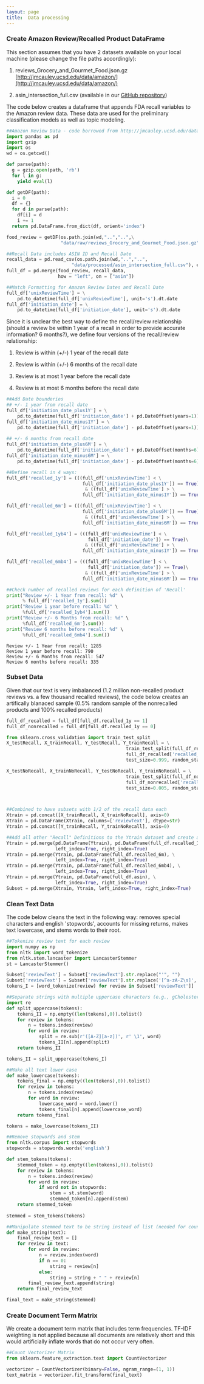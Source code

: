```yaml
---
layout: page
title:  Data processing
---
```


### Create Amazon Review/Recalled Product DataFrame

This section assumes that you have 2 datasets available on your local machine (please change the file paths accordingly):

1.  reviews_Grocery_and_Gourmet_Food.json.gz [http://jmcauley.ucsd.edu/data/amazon/](http://jmcauley.ucsd.edu/data/amazon/)


2.  asin_intersection_full.csv (available in our [GitHub repository](https://github.com/uwescience/DSSG2016-UnsafeFoods/blob/master/github_data/asin_intersection_full.csv))

The code below creates a dataframe that appends FDA recall variables to the Amazon review data.  These data are used for the preliminary classification models as well as topic modeling.


```python
##Amazon Review Data - code borrowed from http://jmcauley.ucsd.edu/data/amazon/
import pandas as pd
import gzip
import os
wd = os.getcwd()

def parse(path):
  g = gzip.open(path, 'rb')
  for l in g:
    yield eval(l)

def getDF(path):
  i = 0
  df = {}
  for d in parse(path):
    df[i] = d
    i += 1
  return pd.DataFrame.from_dict(df, orient='index')

food_review = getDF(os.path.join(wd,"..","..",\
                    "data/raw/reviews_Grocery_and_Gourmet_Food.json.gz"))
```


```python
##Recall Data includes ASIN ID and Recall Date
recall_data = pd.read_csv(os.path.join(wd,"..","..",
                        "data/processed/asin_intersection_full.csv"), encoding='ISO-8859-1')
full_df = pd.merge(food_review, recall_data, 
                   how = "left", on = ["asin"])
```


```python
##Match Formatting for Amazon Review Dates and Recall Date
full_df['unixReviewTime'] = \
    pd.to_datetime(full_df['unixReviewTime'], unit='s').dt.date
full_df['initiation_date'] = \
    pd.to_datetime(full_df['initiation_date'], unit='s').dt.date
```

Since it is unclear the best way to define the recall/review relationship (should a review be within 1 year of a recall in order to provide accurate information? 6 months?), we define four versions of the recall/review relationship:

1.  Review is within (+/-) 1 year of the recall date

2.  Review is within (+/-) 6 months of the recall date

3.  Review is at most 1 year before the recall date

4.  Review is at most 6 months before the recall date


```python
##Add Date bounderies
## +/- 1 year from recall date
full_df['initiation_date_plus1Y'] = \
    pd.to_datetime(full_df['initiation_date'] + pd.DateOffset(years=1)).dt.date
full_df['initiation_date_minus1Y'] = \
    pd.to_datetime(full_df['initiation_date'] - pd.DateOffset(years=1)).dt.date
    
## +/- 6 months from recall date
full_df['initiation_date_plus6M'] = \
    pd.to_datetime(full_df['initiation_date'] + pd.DateOffset(months=6)).dt.date
full_df['initiation_date_minus6M'] = \
    pd.to_datetime(full_df['initiation_date'] - pd.DateOffset(months=6)).dt.date
```


```python
##Define recall in 4 ways:
full_df['recalled_1y'] = (((full_df['unixReviewTime'] < \
                            full_df['initiation_date_plus1Y']) == True)\
                             & ((full_df['unixReviewTime'] > \
                            full_df['initiation_date_minus1Y']) == True)).astype('int')

full_df['recalled_6m'] = (((full_df['unixReviewTime'] < \
                            full_df['initiation_date_plus6M']) == True)\
                             & ((full_df['unixReviewTime'] > \
                            full_df['initiation_date_minus6M']) == True)).astype('int')

full_df['recalled_1yb4'] = (((full_df['unixReviewTime'] < \
                              full_df['initiation_date']) == True)\
                             & ((full_df['unixReviewTime'] > \
                            full_df['initiation_date_minus1Y']) == True)).astype('int')

full_df['recalled_6mb4'] = (((full_df['unixReviewTime'] < \
                              full_df['initiation_date']) == True)\
                             & ((full_df['unixReviewTime'] > \
                            full_df['initiation_date_minus6M']) == True)).astype('int')
```


```python
##Check number of recalled reviews for each definition of 'Recall'
print("Review +/- 1 Year from recall: %d" \
      % full_df['recalled_1y'].sum())
print("Review 1 year before recall: %d" \
      %full_df['recalled_1yb4'].sum())
print("Review +/- 6 Months from recall: %d" \
      %full_df['recalled_6m'].sum())
print("Review 6 months before recall: %d" \
      %full_df['recalled_6mb4'].sum())
```

    Review +/- 1 Year from recall: 1285
    Review 1 year before recall: 790
    Review +/- 6 Months from recall: 547
    Review 6 months before recall: 335


### Subset Data

Given that our text is very imbalanced (1.2 million non-recalled product reviews vs. a few thousand recalled reviews), the code below creates an artifically blanaced sample (0.5% random sample of the nonrecalled products and 100% recalled products)


```python
full_df_recalled = full_df[full_df.recalled_1y == 1]
full_df_nonrecalled = full_df[full_df.recalled_1y == 0]

from sklearn.cross_validation import train_test_split
X_testRecall, X_trainRecall, Y_testRecall, Y_trainRecall = \
                                            train_test_split(full_df_recalled['reviewText'], \
                                            full_df_recalled['recalled_1y'], \
                                            test_size=0.999, random_state=123)

X_testNoRecall, X_trainNoRecall, Y_testNoRecall, Y_trainNoRecall = \
                                            train_test_split(full_df_nonrecalled['reviewText'], \
                                            full_df_nonrecalled['recalled_1y'], \
                                            test_size=0.005, random_state=123)



##Combined to have subsets with 1/2 of the recall data each
Xtrain = pd.concat([X_trainRecall, X_trainNoRecall], axis=0)
Xtrain = pd.DataFrame(Xtrain, columns=['reviewText'], dtype=str)
Ytrain = pd.concat([Y_trainRecall, Y_trainNoRecall], axis=0)
```


```python
##Add all other "Recall" Definitions to the Ytrain dataset and create a final subset
Ytrain = pd.merge(pd.DataFrame(Ytrain), pd.DataFrame(full_df.recalled_1yb4), \
                  left_index=True, right_index=True)
Ytrain = pd.merge(Ytrain, pd.DataFrame(full_df.recalled_6m), \
                  left_index=True, right_index=True)
Ytrain = pd.merge(Ytrain, pd.DataFrame(full_df.recalled_6mb4), \
                  left_index=True, right_index=True)
Ytrain = pd.merge(Ytrain, pd.DataFrame(full_df.asin), \
                  left_index=True, right_index=True)
Subset = pd.merge(Xtrain, Ytrain, left_index=True, right_index=True)
```

### Clean Text Data

The code below cleans the text in the following way: removes special characters and english 'stopwords', accounts for missing returns, makes text lowercase, and stems words to their root. 


```python
##Tokenize review text for each review
import numpy as np
from nltk import word_tokenize
from nltk.stem.lancaster import LancasterStemmer
st = LancasterStemmer()

Subset['reviewText'] = Subset['reviewText'].str.replace("'", "")
Subset['reviewText'] = Subset['reviewText'].str.replace('[^a-zA-Z\s]',' ')
tokens_I = [word_tokenize(review) for review in Subset['reviewText']]
```


```python
##Separate strings with multiple uppercase characters (e.g., gCholesterol, VeronaStarbucks). This should take care of situations where the reviews included returns that were not treated as spaces in the raw text file
import re
def split_uppercase(tokens):
    tokens_II = np.empty((len(tokens),0)).tolist()
    for review in tokens:
        n = tokens.index(review)
        for word in review:
            split = re.sub(r'([A-Z][a-z])', r' \1', word)
            tokens_II[n].append(split)
    return tokens_II

tokens_II = split_uppercase(tokens_I)
```


```python
##Make all text lower case
def make_lowercase(tokens):
    tokens_final = np.empty((len(tokens),0)).tolist()
    for review in tokens:
        n = tokens.index(review)
        for word in review:
            lowercase_word = word.lower()
            tokens_final[n].append(lowercase_word)
    return tokens_final

tokens = make_lowercase(tokens_II)
```


```python
##Remove stopwords and stem
from nltk.corpus import stopwords
stopwords = stopwords.words('english')

def stem_tokens(tokens):
    stemmed_token = np.empty((len(tokens),0)).tolist()
    for review in tokens:
        n = tokens.index(review)
        for word in review:
            if word not in stopwords:
                stem = st.stem(word)
                stemmed_token[n].append(stem)
    return stemmed_token
        
stemmed = stem_tokens(tokens)
```


```python
##Manipulate stemmed text to be string instead of list (needed for count vectorizer)
def make_string(text):
    final_review_text = []
    for review in text:
        for word in review:
            n = review.index(word)
            if n == 0:
                string = review[n]
            else:
                string = string + " " + review[n]
        final_review_text.append(string)
    return final_review_text

final_text = make_string(stemmed)
```

### Create Document Term Matrix

We create a document term matrix that includes term frequencies.  TF-IDF weighting is not applied because all documents are relatively short and this would artificially inflate words that do not occur very often.


```python
##Count Vectorizer Matrix
from sklearn.feature_extraction.text import CountVectorizer

vectorizer = CountVectorizer(binary=False, ngram_range=(1, 1))
text_matrix = vectorizer.fit_transform(final_text)
```

